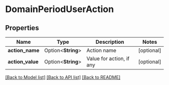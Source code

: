# DomainPeriodUserAction

## Properties

Name | Type | Description | Notes
------------ | ------------- | ------------- | -------------
**action_name** | Option<**String**> | Action name | [optional]
**action_value** | Option<**String**> | Value for action, if any | [optional]

[[Back to Model list]](../README.md#documentation-for-models) [[Back to API list]](../README.md#documentation-for-api-endpoints) [[Back to README]](../README.md)
